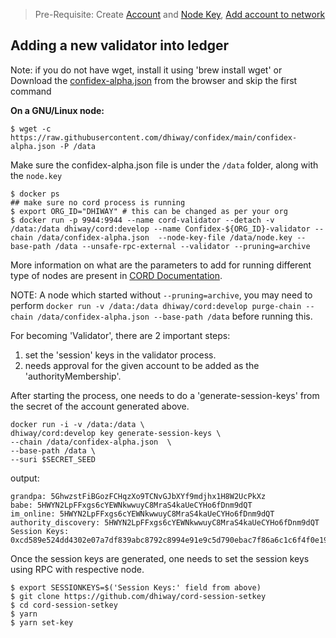> Pre-Requisite:
> Create [Account](./Account.md) and [Node Key](./Node.md), [Add account to network](./Adding_Account_And_Node_to_Network.md)

## Adding a new validator into ledger

Note: if you do not have wget, install it using 'brew install wget' 
or Download the [confidex-alpha.json](https://raw.githubusercontent.com/dhiway/confidex/main/confidex-alpha.json) from the browser and skip the first command

**On a GNU/Linux node:**
```
$ wget -c https://raw.githubusercontent.com/dhiway/confidex/main/confidex-alpha.json -P /data
```
Make sure the confidex-alpha.json file is under the `/data` folder, along with the `node.key`

```
$ docker ps
## make sure no cord process is running
$ export ORG_ID="DHIWAY" # this can be changed as per your org
$ docker run -p 9944:9944 --name cord-validator --detach -v /data:/data dhiway/cord:develop --name Confidex-${ORG_ID}-validator --chain /data/confidex-alpha.json  --node-key-file /data/node.key --base-path /data --unsafe-rpc-external --validator --pruning=archive
```
More information on what are the parameters to add for running different type of nodes are present in [CORD Documentation](https://docs.cord.network).


NOTE: A node which started without `--pruning=archive`, you may need to perform `docker run -v /data:/data dhiway/cord:develop purge-chain --chain /data/confidex-alpha.json --base-path /data` before running this.

For becoming 'Validator', there are 2 important steps:

1. set the 'session' keys in the validator process. 
2. needs approval for the given account to be added as the 'authorityMembership'.


After starting the process, one needs to do a 'generate-session-keys' from the secret of the account generated above.

```
docker run -i -v /data:/data \
dhiway/cord:develop key generate-session-keys \
--chain /data/confidex-alpha.json  \
--base-path /data \
--suri $SECRET_SEED
```
output:
```
grandpa: 5GhwzstFiBGozFCHqzXo9TCNvGJbXYf9mdjhx1H8W2UcPkXz
babe: 5HWYN2LpFFxgs6cYEWNkwwuyC8MraS4kaUeCYHo6fDnm9dQT
im_online: 5HWYN2LpFFxgs6cYEWNkwwuyC8MraS4kaUeCYHo6fDnm9dQT
authority_discovery: 5HWYN2LpFFxgs6cYEWNkwwuyC8MraS4kaUeCYHo6fDnm9dQT
Session Keys: 0xcd589e524dd4302e07a7df839abc8792c8994e91e9c5d790ebac7f86a6c1c6f4f0e196aac23e28c4363ee50d43e83da67ab714b30216b2cb898e5593d0f3873cf0e196aac23e28c4363ee50d43e83da67ab714b30216b2cb898e5593d0f3873cf0e196aac23e28c4363ee50d43e83da67ab714b30216b2cb898e5593d0f3873c
```
Once the session keys are generated, one needs to set the session keys using RPC with respective node.


```
$ export SESSIONKEYS=$('Session Keys:' field from above)
$ git clone https://github.com/dhiway/cord-session-setkey
$ cd cord-session-setkey
$ yarn
$ yarn set-key
```
